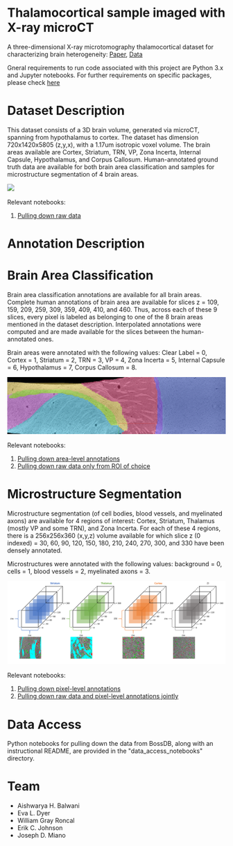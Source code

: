 # Thalamocortical sample imaged with X-ray microCT
A three-dimensional X-ray microtomography thalamocortical dataset for characterizing brain heterogeneity: [Paper](http://bossdb.org/project/prasad2020), [Data](http://bossdb.org/project/prasad2020)

Gneral requirements to run code associated with this project are Python 3.x and Jupyter notebooks. For further requirements on specific packages, please check [here](https://github.com/nerdslab/xray-thc/blob/master/data_access_notebooks/requirements.txt)

# Dataset Description
This dataset consists of a 3D brain volume, generated via microCT, spanning from hypothalamus to cortex. The dataset has dimension 720x1420x5805 (z,y,x), with a 1.17um isotropic voxel volume. The brain areas available are Cortex, Striatum, TRN, VP, Zona Incerta, Internal Capsule, Hypothalamus, and Corpus Callosum. Human-annotated ground truth data are available for both brain area classification and samples for microstructure segmentation of 4 brain areas.

<!---
![Raw Image Example Slice (z = 309)](https://github.com/nerdslab/xray-thc-data/blob/master/images/309_Raw-Data.png)
--->

<img src="./images/309_Raw-Data.png">

Relevant notebooks:
1. [Pulling down raw data](https://github.com/nerdslab/xray-thc-data/blob/master/data_access_notebooks/raw_data_access.ipynb)

# Annotation Description
# Brain Area Classification
Brain area classification annotations are available for all brain areas. Complete human annotations of brain area are available for slices z = 109, 159, 209, 259, 309, 359, 409, 410, and 460. Thus, across each of these 9 slices, every pixel is labeled as belonging to one of the 8 brain areas mentioned in the dataset description. Interpolated annotations were computed and are made available for the slices between the human-annotated ones.

Brain areas were annotated with the following values: Clear Label = 0, Cortex = 1, Striatum = 2, TRN = 3, VP = 4, Zona Incerta = 5, Internal Capsule = 6, Hypothalamus = 7, Corpus Callosum = 8.

<!---
![Brain Area Annotation Sample](https://github.com/nerdslab/xray-thc-data/blob/master/images/Brain-Area-Annos.PNG)
--->

<img src="./images/Brain-Area-Annos.PNG">

Relevant notebooks:
1. [Pulling down area-level annotations](https://github.com/nerdslab/xray-thc-data/blob/master/data_access_notebooks/roi_access.ipynb)
2. [Pulling down raw data only from ROI of choice](https://github.com/nerdslab/xray-thc-data/blob/master/data_access_notebooks/mask_roi_example.ipynb)

# Microstructure Segmentation
Microstructure segmentation (of cell bodies, blood vessels, and myelinated axons) are available for 4 regions of interest: Cortex, Striatum, Thalamus (mostly VP and some TRN), and Zona Incerta. For each of these 4 regions, there is a 256x256x360 (x,y,z) volume available for which slice z (0 indexed) = 30, 60, 90, 120, 150, 180, 210, 240, 270, 300, and 330 have been densely annotated.

Microstructures were annotated with the following values: background = 0, cells = 1, blood vessels = 2, myelinated axons = 3.

<!---
![Microstructure Annotation Regions](https://github.com/nerdslab/xray-thc-data/blob/master/images/Microstructure-Annos.png)
--->

<img src="./images/Microstructure-Annos.png">

Relevant notebooks:
1. [Pulling down pixel-level annotations](https://github.com/nerdslab/xray-thc-data/blob/master/data_access_notebooks/annotation_access.ipynb)
2. [Pulling down raw data and pixel-level annotations jointly](https://github.com/nerdslab/xray-thc-data/blob/master/data_access_notebooks/training_data_access.ipynb)

# Data Access
Python notebooks for pulling down the data from BossDB, along with an instructional README, are provided in the "data_access_notebooks" directory.

# Team
- Aishwarya H. Balwani
- Eva L. Dyer
- William Gray Roncal
- Erik C. Johnson
- Joseph D. Miano
